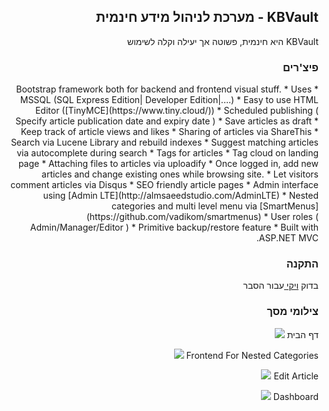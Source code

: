 <div dir=rtl>
 <h2> KBVault - מערכת לניהול מידע חינמית </h2>
 KBVault היא חינמית, פשוטה אך יעילה וקלה לשימוש
 
 <h3> פיצ'רים </h3>
 * Bootstrap framework both for backend and frontend visual stuff.
* Uses MSSQL (SQL Express Edition| Developer Edition|....)
* Easy to use HTML Editor ([TinyMCE](https://www.tiny.cloud/))
* Scheduled publishing ( Specify article publication date and expiry date )
* Save articles as draft
* Keep track of article views and likes
* Sharing of articles via ShareThis
* Search via Lucene Library and rebuild indexes
* Suggest matching articles via autocomplete during search
* Tags for articles
* Tag cloud on landing page
* Attaching files to articles via uploadify
* Once logged in, add new articles and change existing ones while browsing site.
* Let visitors comment articles via Disqus
* SEO friendly article pages
* Admin interface using [Admin LTE](http://almsaeedstudio.com/AdminLTE)
* Nested categories and multi level menu via [SmartMenus](https://github.com/vadikom/smartmenus)
* User roles ( Admin/Manager/Editor )
* Primitive backup/restore feature 
* Built with ASP.NET MVC.

<h3> התקנה </h3>
בדוק <a href="https://github.com/BuStRaMa/Hebrew.kbvault/wiki"> ויקי </a> עבור הסבר

<h3> צילומי מסך </h3>

דף הבית
<img src="https://i.imgur.com/nsBLGDz.png" />

Frontend For Nested Categories
<img src="https://i.imgur.com/kBk3h1t.png" />
 
 Edit Article
 <img src="https://i.imgur.com/MAnhT3G.png" />
 
Dashboard
<img src="https://i.imgur.com/6OnZ5jy.png" />
</div>
